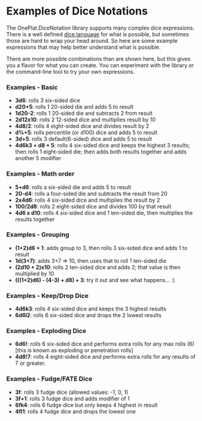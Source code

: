 # Examples of Dice Notations

The OnePlat.DiceNotation library supports many complex dice expressions. There is a well defined [dice language](DiceNotationSpecCurrent.md) for what is possible, but sometimes those are hard to wrap your head around. So here are some example expressions that may help better understand what is possible.

There are more possible combinations than are shown here, but this gives you a flavor for what you can create. You can experiment with the library or the command-line tool to try your own expressions.

### Examples - Basic
* **3d6**: rolls 3 six-sided dice
* **d20+5**: rolls 1 20-sided die and adds 5 to result
* **1d20-2**: rolls 1 20-sided die and subtracts 2 from result
* **2d12x10**: rolls 2 12-sided dice and multiplies result by 10
* **4d8/2**: rolls 4 eight-sided dice and divides result by 2
* **d%+5**: rolls percentile (or d100) dice and adds 5 to result
* **3d+5**: rolls 3 default(6-sided) dice and adds 5 to result
* **4d6k3 + d8 + 5**: rolls 4 six-sided dice and keeps the highest 3 results; then rolls 1 eight-sided die; then adds both results together and adds another 5 modifier 

### Examples - Math order
* **5+d6**: rolls a six-sided die and adds 5 to result
* **20-d4**: rolls a four-sided die and subtracts the result from 20
* **2x4d6**: rolls 4 six-sided dice and multiplies the result by 2
* **100/2d8**: rolls 2 eight-sided dice and divides 100 by that result
* **4d6 x d10**: rolls 4 six-sided dice and 1 ten-sided die, then multiplies the results together

### Examples - Grouping
* **(1+2)d6 + 1**: adds group to 3, then rolls 3 six-sided dice and adds 1 to result
* **1d(3+7)**: adds 3+7 => 10, then uses that to roll 1 ten-sided die
* **(2d10 + 2)x10**: rolls 2 ten-sided dice and adds 2; that value is then multiplied by 10
* **(((1+2)d6) - (4-3) + d8) + 3**: try it out and see what happens... :)

### Examples - Keep/Drop Dice
* **4d6k3**: rolls 4 six-sided dice and keeps the 3 highest results
* **6d6l2**: rolls 6 six-sided dice and drops the 2 lowest results

### Examples - Exploding Dice
* **6d6!**: rolls 6 six-sided dice and performs extra rolls for any max rolls (6) [this is known as exploding or penetration rolls]
* **4d8!7**: rolls 4 eight-sided dice and performs extra rolls for any results of 7 or greater.

### Examples - Fudge/FATE Dice
* **3f**: rolls 3 fudge dice (allowed values: -1, 0, 1)
* **3f+1**: rolls 3 fudge dice and adds modifier of 1
* **6fk4**: rolls 6 fudge dice but only keeps 4 highest in result
* **4fl1**: rolls 4 fudge dice and drops the lowest one
